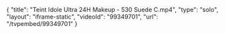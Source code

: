 {
    "title": "Teint Idole Ultra 24H Makeup - 530 Suede C.mp4",
    "type": "solo",
    "layout": "iframe-static",
    "videoId": "99349701",
    "url": "\/tvpembed\/99349701"
}